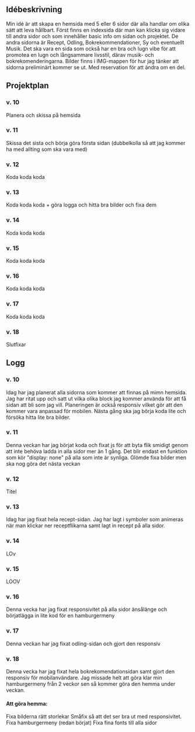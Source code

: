 ## Idébeskrivning ##
Min idé är att skapa en hemsida med 5 eller 6 sidor där alla handlar om olika sätt att leva hållbart. Först finns en indexsida där man kan klicka sig vidare till andra sidor och som innehåller basic info om sidan och projektet. De andra sidorna är Recept, Odling, Bokrekommendationer, Sy och eventuellt Musik. Det ska vara en sida som också har en bra och lugn vibe för att promotea en lugn och långsammare livsstil, därav musik- och bokrekomenderingarna. Bilder finns i IMG-mappen för hur jag tänker att sidorna preliminärt kommer se ut. Med reservation för att ändra om en del. 


## Projektplan ##

### v. 10 ###
Planera och skissa på hemsida

### v. 11 ###
Skissa det sista och börja göra första sidan (dubbelkolla så att jag kommer ha med allting som ska vara med)

### v. 12 ###
Koda koda koda

### v. 13 ###
Koda koda koda + göra logga och hitta bra bilder och fixa dem

### v. 14 ###
Koda koda koda

### v. 15 ###
Koda koda koda

### v. 16 ###
Koda koda koda

### v. 17 ###
Koda koda koda

### v. 18 ###
Slutfixar




## Logg ##

### v. 10 ###
Idag har jag planerat alla sidorna som kommer att finnas på mimn hemsida. Jag har ritat upp och satt ut vilka olika block jag kommer använda för att få sidan att bli som jag vill. Planeringen är också responsiv vilket gör att den kommer vara anpassad för mobilen. Nästa gång ska jag börja koda lite och försöka hitta lite bra bilder. 

### v. 11 ###
Denna veckan har jag börjat koda och fixat js för att byta flik smidigt genom att inte behöva ladda in alla sidor mer än 1 gång. Det blir endast en funktion som kör "display: none" på alla som inte är synliga. Glömde fixa bilder men ska nog göra det nästa veckan

### v. 12 ###
Titel

### v. 13 ###
Idag har jag fixat hela recept-sidan. Jag har lagt i symboler som animeras när man klickar ner receptflikarna samt lagt in recept på alla sidor.

### v. 14 ###
LOv

### v. 15 ###
LOOV

### v. 16 ###
Denna vecka har jag fixat responsivitet på alla sidor änsålänge och börjatlägga in lite kod för en hamburgermeny

### v. 17 ###
Denna veckan har jag fixat odling-sidan och gjort den responsiv

### v. 18 ###
Denna vecka har jag fixat hela bokrekomendationsidan samt gjort den responsiv för mobilanvändare. Jag missade helt att göra klar min hamburgermeny från 2 veckor sen så kommer göra den hemma under veckan. 

#### Att göra hemma: ####
Fixa bilderna rätt storlekar
Småfix så att det ser bra ut med responsivitet. 
Fixa hamburgermeny (redan börjat)
Fixa fina fonts till alla sidor

